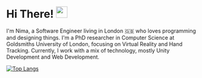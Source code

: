 # Hi There! <img src="https://raw.githubusercontent.com/MartinHeinz/MartinHeinz/master/wave.gif" width="30px">

I'm Nima, a Software Engineer living in London 🇬🇧 who loves programming and designing things. I'm a PhD researcher in Computer Science at Goldsmiths University of London, focusing on Virtual Reality and Hand Tracking. Currently, I work with a mix of technology, mostly Unity Development and Web Development.
<!---
Here are some ideas to get you started:

- 🔭 I’m currently working on ...
- 🌱 I’m currently learning ...
- 👯 I’m looking to collaborate on ...
- 🤔 I’m looking for help with ...
- 💬 Ask me about ...
- 📫 How to reach me: ...
- 😄 Pronouns: ...
- ⚡ Fun fact: ...
-->
[![Top Langs](https://github-readme-stats.vercel.app/api/top-langs/?username=Nima-Jamalian&layout=compact&theme=highcontrast)](https://github.com/anuraghazra/github-readme-stats)
